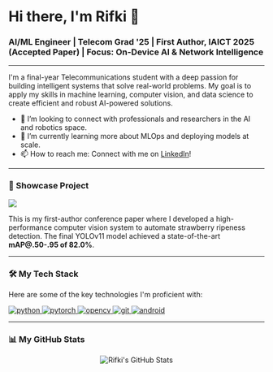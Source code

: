 # Hi there, I'm Rifki 👋

### AI/ML Engineer | Telecom Grad '25 | First Author, IAICT 2025 (Accepted Paper) | Focus: On-Device AI & Network Intelligence

---

I'm a final-year Telecommunications student with a deep passion for building intelligent systems that solve real-world problems. My goal is to apply my skills in machine learning, computer vision, and data science to create efficient and robust AI-powered solutions.

* 🤝 I’m looking to connect with professionals and researchers in the AI and robotics space.
* 🌱 I’m currently learning more about MLOps and deploying models at scale.
* 📫 How to reach me: Connect with me on [LinkedIn](https://www.linkedin.com/in/rifkirosada/)!

---

### 🌟 Showcase Project

<a href="https://github.com/rifki-rosada/Real-Time-Strawberry-Quality-Detection">
  <img align="center" src="https://github-readme-stats.vercel.app/api/pin/?username=rifki-rosada&repo=Real-Time-Strawberry-Quality-Detection&theme=tokyonight&show_owner=true" />
</a>

This is my first-author conference paper where I developed a high-performance computer vision system to automate strawberry ripeness detection. The final YOLOv11 model achieved a state-of-the-art **mAP@.50-.95 of 82.0%**.

---

### 🛠️ My Tech Stack

Here are some of the key technologies I'm proficient with:

<p align="left">
  <a href="https://www.python.org" target="_blank"> <img src="https://img.shields.io/badge/Python-3776AB?style=for-the-badge&logo=python&logoColor=white" alt="python"/> </a>
  <a href="https://pytorch.org/" target="_blank"> <img src="https://img.shields.io/badge/PyTorch-EE4C2C?style=for-the-badge&logo=pytorch&logoColor=white" alt="pytorch"/> </a>
  <a href="https://opencv.org/" target="_blank"> <img src="https://img.shields.io/badge/OpenCV-5C3EE8?style=for-the-badge&logo=opencv&logoColor=white" alt="opencv"/> </a>
  <a href="https://git-scm.com/" target="_blank"> <img src="https://img.shields.io/badge/GIT-E44C30?style=for-the-badge&logo=git&logoColor=white" alt="git"/> </a>
  <a href="https://developer.android.com" target="_blank"> <img src="https://img.shields.io/badge/Android-3DDC84?style=for-the-badge&logo=android&logoColor=white" alt="android"/> </a>
</p>

---
### 📊 My GitHub Stats

<p align="center">
  <img src="https://github-readme-stats.vercel.app/api?username=rifki-rosada&show_icons=true&theme=tokyonight&hide_border=true&count_private=true" alt="Rifki's GitHub Stats" />
</p>
<!--
**rifki-rosada/rifki-rosada** is a ✨ _special_ ✨ repository because its `README.md` (this file) appears on your GitHub profile.

Here are some ideas to get you started:

- 🔭 I’m currently working on ...
- 🌱 I’m currently learning ...
- 👯 I’m looking to collaborate on ...
- 🤔 I’m looking for help with ...
- 💬 Ask me about ...
- 📫 How to reach me: ...
- 😄 Pronouns: ...
- ⚡ Fun fact: ...
-->
